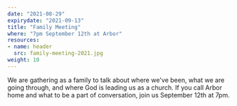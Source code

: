 ```yaml
---
date: "2021-08-29"
expirydate: "2021-09-13"
title: "Family Meeting"
where: "7pm September 12th at Arbor"
resources:
- name: header
  src: family-meeting-2021.jpg
weight: 10
---
```

We are gathering as a family to talk about where we've been, what we are going through, and where God is leading us as a church. If you call Arbor home and what to be a part of conversation, join us September 12th at 7pm.



